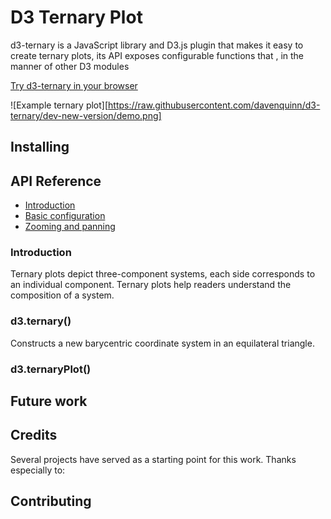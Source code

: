 # D3 Ternary Plot

d3-ternary is a JavaScript library and D3.js plugin that makes it easy to create ternary plots, its API exposes configurable functions that , in the manner of other D3 modules

[Try d3-ternary in your browser](https://observablehq.com/@julesblm/scratchpad-d3-ternary-plot-ii)

![Example ternary plot][https://raw.githubusercontent.com/davenquinn/d3-ternary/dev-new-version/demo.png]

## Installing

## API Reference

* [Introduction](#introduction)
* [Basic configuration](#basic-configuration)
* [Zooming and panning](#zooming)

### Introduction

Ternary plots depict three-component systems, each side corresponds to an individual component. Ternary plots help readers understand the composition of a system.

### d3.ternary()

Constructs a new barycentric coordinate system in an equilateral triangle.

### d3.ternaryPlot()

## Future work

## Credits

Several projects have served as a starting point for this
work. Thanks especially to:

## Contributing
